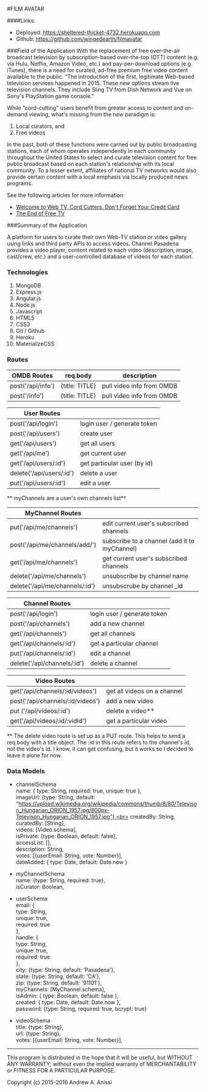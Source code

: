 #FILM AVATAR

####Links:
- Deployed: https://sheltered-thicket-4732.herokuapp.com
- Github: https://github.com/wingedearth/filmavatar

###Field of the Application
With the replacement of free over-the-air broadcast television by 
subscription-based over-the-top (OTT) content (e.g. via Hulu,
Netflix, Amazon Video, etc.) and pay-per-download options (e.g. iTunes),
there is a need for curated, ad-free premium free video content available 
to the public. "The introduction of the first, legitimate Web-based 
television services happened in 2015. These new options stream live 
television channels. They include Sling TV from Dish Network and Vue 
on Sony's PlayStation game console."

While "cord-cutting" users benefit from greater access to content
and on-demand viewing, what's missing from the new paradigm is:

1) Local curators, and
2) Free videos

In the past, both of these functions were carried out by public
broadcasting stations, each of whom operates independently in each
community throughout the United States to select and curate
television content for free public broadcast based on each station's
relationship with its local community. To a lesser extent, affiliates 
of national TV networks would also provide certain content with a 
local emphasis via locally produced news programs.

See the following articles for more information:

- [Welcome to Web TV, Cord Cutters. Don't Forget Your Credit Card](http://www.cnet.com/news/welcome-to-web-tv-cord-cutters-dont-forget-your-credit-card/)
- [The End of Free TV](http://www.thewire.com/technology/2013/04/end-free-tv/64004/)


###Summary of the Application

A platform for users to curate their own Web-TV station or 
video gallery using links and third party APIs to access videos.
Channel Pasadena provides a video player, content related to each
video (description, image, cast/crew, etc.) and a user-controlled
database of videos for each station.

### Technologies
1. MongoDB
2. Express.js
3. Angular.js
4. Node.js
5. Javascript
6. HTML5
7. CSS3
8. Git / Github
9. Heroku
10. MaterializeCSS


### Routes


|  OMDB Routes      | req.body          | description
|------------------|-----------|----------------|
| post('/api/info')	| {title: TITLE} 	| pull video info from OMDB|
| post('/info')    | {title: TITLE}	| pull video info from OMDB|



|  User Routes      |           |
|------------------|-----------|
| post('/api/login')          | login user / generate token     |
| post('/api/users')          | create user                 |
| get('/api/users')           | get all users               |
| get('/api/me')           | get current user            |
| get('/api/users/:id')    | get particular user (by id) |
| delete('/api/users/:id') | delete a user               |
| put('/api/users/:id')    | edit a user                 |



** myChannels are a user's own channels list**


|  MyChannel Routes       |           |
|-------------------------|-----------|
| put('/api/me/channels') | edit current user's subscribed channels |
| post('/api/me/channels/add/') | subscribe to a channel (add it to myChannel) |
| get('/api/me/channels') | get current user's subscribed channels |
| delete('/api/me/channels') | unsubscribe by channel name |
| delete('/api/me/channels/:id') | unsubscrube by channel _id |

|  Channel Routes      |           |
|----------------------|-----------|
| post('/api/login')			| login user / generate token     |
| post('/api/channels')				| add a new channel |
| get('/api/channels') 				| get all channels |
| get('/api/channels/:id')  		| get a particular channel |
| put('/api/channels/:id')			| edit a channel |
| delete('/api/channels/:id')		| delete a channel |


|  Video Routes			|           |
|----------------------|-----------|
| get('/api/channels/:id/videos') 		| get all videos on a channel |
| post('/api/channels/:id/videos')		| add a new video |
| put ('/api/videos/:id') 	| delete a video** |
| get('/api/videos/:id/:vidId')			| get a particular video

** The delete video route is set up as a PUT route. This helps to send
a req.body with a title object. The :id in this route refers to the
channel's id, not the video's id. I know, it can get confusing, but
it works so I decided to leave it alone for now.


### Data Models

- channelSchema<br>
  name: { type: String, required: true, unique: true },<br>
  imageUrl: {type: String, default: "https://upload.wikimedia.org/wikipedia/commons/thumb/8/80/Televison_Hungarian_ORION_1957.jpg/800px-Televison_Hungarian_ORION_1957.jpg"},<br>
  createdBy: String,<br>
  curatedBy: [String],<br>
  videos: [Video.schema],<br>
  isPrivate: {type: Boolean, default: false},<br>
  accessList: [],<br>
  description: String,<br>
  votes: [{userEmail: String, vote: Number}],<br>
  dateAdded: { type: Date, default: Date.now }


- myChannelSchema<br>
  name: {type: String, required: true},<br>
  isCurator: Boolean,


- userSchema<br>
  email: {<br>
    type:     String,<br>
    unique:   true,<br>
    required: true<br>
  },<br>
  handle: {<br>
    type:    String,<br>
    unique:  true,<br>
    required: true<br>
  },<br>
  city:  {type: String, default: 'Pasadena'},<br>
  state: {type: String, default: 'CA'},<br>
  zip:   {type: String, default: '91101'},<br>
  myChannels: [MyChannel.schema],<br>
  isAdmin: { type: Boolean, default: false },<br>
  created: { type: Date, default: Date.now },<br>
  password: {type: String, required: true, bcrypt: true}<br>


- videoSchema<br>
  title:        {type: String},<br>
  url:          {type: String},<br>
  votes:        [{userEmail: String, vote: Number}],<br>



***

This program is distributed in the hope that it will be useful, but WITHOUT ANY WARRANTY; without even the implied warranty of MERCHANTABILITY or FITNESS FOR A PARTICULAR PURPOSE.

Copyright (c) 2015-2016 Andrew A. Anissi
